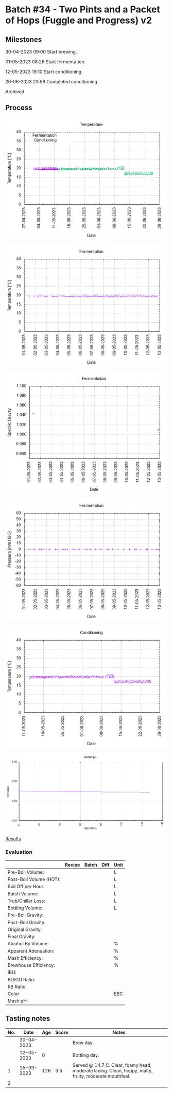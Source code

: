 # Batch #34 - Two Pints and a Packet of Hops (Fuggle and Progress) v2

## Milestones

30-04-2023 09:00 Start brewing.

01-05-2023 08:26 Start fermentation.

12-05-2023 19:10 Start conditioning.

26-06-2023 23:59 Completed conditioning.

Archived.

## Process

![temperature](temperature.png)

![fermentation](fermentation.png)

![specific gravity](gravity.png)

![pressure](pressure.png)

![conditioning](conditioning.png)

![bottled pH](bottled_ph.png)

[Results](./Batch_34_Two_Pints_and_a_Packet_of_Hops_Fuggle_and_Progress_v2_results.pdf)

### Evaluation

|                         | Recipe | Batch | Diff   | Unit |
|-------------------------|--------|-------|--------|------|
| Pre-Boil Volume:        |        |       |        | L    |
| Post-Boil Volume (HOT): |        |       |        | L    |
| Boil Off per Hour:      |        |       |        | L    |
| Batch Volume:           |        |       |        | L    |
| Trub/Chiller Loss:      |        |       |        | L    |
| Bottling Volume:        |        |       |        | L    |
| Pre-Boil Gravity:       |        |       |        |      |
| Post-Boil Gravity:      |        |       |        |      |
| Original Gravity:       |        |       |        |      |
| Final Gravity:          |        |       |        |      |
| Alcohol By Volume:      |        |       |        | %    |
| Apparent Attenuation:   |        |       |        | %    |
| Mash Efficiency:        |        |       |        | %    |
| Brewhouse Efficiency:   |        |       |        | %    |
| IBU:                    |        |       |        |      |
| BU/GU Ratio:            |        |       |        |      |
| RB Ratio:               |        |       |        |      |
| Color                   |        |       |        | EBC  |
| Mash pH:                |        |       |        |      |

## Tasting notes

| No. | Date       | Age | Score | Notes |
|-----|------------|-----|-------|-------|
|     | 30-04-2023 |     |       | Brew day. |
|     | 12-05-2023 |   0 |       | Bottling day. |
|   1 | 15-09-2023 | 126 | 3.5   | Served @ 14.7 C. Clear, foamy head, moderate lacing. Clean, hoppy, malty, fruity, moderate mouthfeel. |
|   2 |            |     |       |  |
